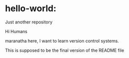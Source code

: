 # hello-world: 
Just another repository


Hi Humans

maranatha here, I want to learn version control systems. 

This is supposed to be the final version of the README file
